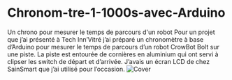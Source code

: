 # Chronom-tre-1-1000s-avec-Arduino
Un chrono pour mesurer le temps de parcours d'un robot
Pour un projet que j’ai présenté à Tech Inn’Vitré j’ai préparé un chronomètre à base d’Arduino pour mesurer le temps de parcours d’un robot CrowBot Bolt sur une piste. La piste est entourée de cornières en aluminium qui ont servi à clipser les switch de départ et d’arrivée. J’avais un écran LCD de chez SainSmart que j’ai utilisé pour l’occasion.
![Cover](https://www.framboise314.fr/wp-content/uploads/2023/02/chrono_rover_19.jpg)
